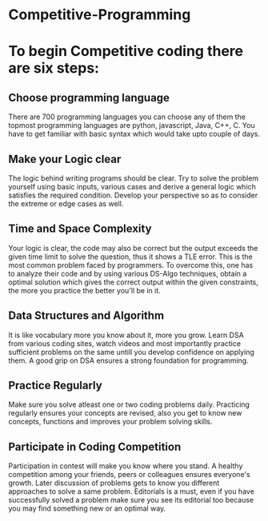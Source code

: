 # Competitive-Programming

# __To begin Competitive coding there are six steps__:
## Choose programming language
  There are 700 programming languages you can choose any of them the topmost programming languages are python, javascript, Java, C++, C. You have to get familiar with basic syntax which would take upto couple of days.
## Make your Logic clear
  The logic behind writing programs should be clear. Try to solve the problem yourself using basic inputs, various cases and derive a general logic which satisfies the required condition. Develop your perspective so as to consider the extreme or edge cases as well.
## Time and Space Complexity
  Your logic is clear, the code may also be correct but the output exceeds the given time limit to solve the question, thus it shows a TLE error. This is the most common problem faced by programmers. To overcome this, one has to analyze their code and by using various DS-Algo techniques, obtain a optimal solution which gives the correct output within the given constraints, the more you practice the better you'll be in it.
## Data Structures and Algorithm
  It is like vocabulary more you know about it, more you grow. Learn DSA from various coding sites, watch videos and most importantly practice sufficient problems on the same untill you develop confidence on applying them. A good grip on DSA ensures a strong foundation for programming.
## Practice Regularly
  Make sure you solve atleast one or two coding problems daily. Practicing regularly ensures your concepts are revised, also you get to know new concepts, functions and improves your problem solving skills.
## Participate in Coding Competition
  Participation in contest will make you know where you stand. A healthy competition among your friends, peers or colleagues ensures everyone's growth. Later discussion of problems gets to know you different approaches to solve a same problem. Editorials is a must, even if you have successfully solved a problem make sure you see its editorial too because you may find something new or an optimal way.
